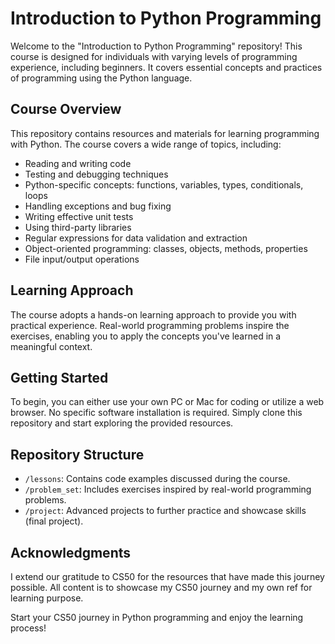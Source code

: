 # Introduction to Python Programming

Welcome to the "Introduction to Python Programming" repository! This course is designed for individuals with varying levels of programming experience, including beginners. It covers essential concepts and practices of programming using the Python language.

## Course Overview

This repository contains resources and materials for learning programming with Python. The course covers a wide range of topics, including:

- Reading and writing code
- Testing and debugging techniques
- Python-specific concepts: functions, variables, types, conditionals, loops
- Handling exceptions and bug fixing
- Writing effective unit tests
- Using third-party libraries
- Regular expressions for data validation and extraction
- Object-oriented programming: classes, objects, methods, properties
- File input/output operations

## Learning Approach

The course adopts a hands-on learning approach to provide you with practical experience. Real-world programming problems inspire the exercises, enabling you to apply the concepts you've learned in a meaningful context.

## Getting Started

To begin, you can either use your own PC or Mac for coding or utilize a web browser. No specific software installation is required. Simply clone this repository and start exploring the provided resources.

## Repository Structure

- `/lessons`: Contains code examples discussed during the course.
- `/problem_set`: Includes exercises inspired by real-world programming problems.
- `/project`: Advanced projects to further practice and showcase skills (final project).

## Acknowledgments

I extend our gratitude to CS50 for the resources that have made this journey possible. All content is to showcase my CS50 journey and my own ref for learning purpose.


Start your CS50 journey in Python programming and enjoy the learning process!
